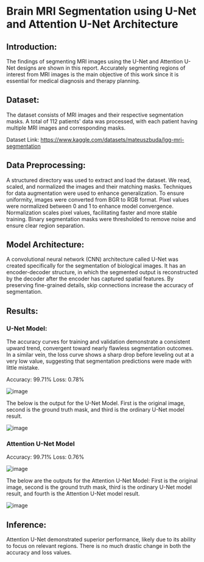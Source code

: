 # Brain MRI Segmentation using U-Net and Attention U-Net Architecture

## Introduction:

The findings of segmenting MRI images using the U-Net and Attention U-Net designs are shown in this report. Accurately segmenting regions of interest from MRI images is the main objective of this work since it is essential for medical diagnosis and therapy planning.

## Dataset:

The dataset consists of MRI images and their respective segmentation masks. A total of 112 patients' data was processed, with each patient having multiple MRI images and corresponding masks.

Dataset Link: https://www.kaggle.com/datasets/mateuszbuda/lgg-mri-segmentation

## Data Preprocessing:

A structured directory was used to extract and load the dataset.  We read, scaled, and normalized the images and their matching masks.  Techniques for data augmentation were used to enhance generalization.  To ensure uniformity, images were converted from BGR to RGB format.  Pixel values were normalized between 0 and 1 to enhance model convergence.  Normalization scales pixel values, facilitating faster and more stable training.  Binary segmentation masks were thresholded to remove noise and ensure clear region separation.

## Model Architecture:

A convolutional neural network (CNN) architecture called U-Net was created specifically for the segmentation of biological images.  It has an encoder-decoder structure, in which the segmented output is reconstructed by the decoder after the encoder has captured spatial features.  By preserving fine-grained details, skip connections increase the accuracy of segmentation.


## Results:

### U-Net Model:

The accuracy curves for training and validation demonstrate a consistent upward trend, convergent toward nearly flawless segmentation outcomes.  In a similar vein, the loss curve shows a sharp drop before leveling out at a very low value, suggesting that segmentation predictions were made with little mistake.

Accuracy: 99.71%
Loss: 0.78%

![image](https://github.com/user-attachments/assets/28051c7c-afd3-4028-9e1d-704c21614fe0)


The below is the output for the U-Net Model.
First is the original image, second is the ground truth mask, and third is the ordinary U-Net model result.

![image](https://github.com/user-attachments/assets/1541ccb7-0024-41d0-8831-77c8f069b464)


### Attention U-Net Model

Accuracy: 99.71%
Loss: 0.76%

![image](https://github.com/user-attachments/assets/e31b6f4f-91a2-400c-b23d-762db49bed50)


The below are the outputs for the Attention U-Net Model:
First is the original image, second is the ground truth mask, third is the ordinary U-Net model result, and fourth is the Attention U-Net model result.

![image](https://github.com/user-attachments/assets/e95adce3-45b6-4859-a877-a79da784569c)


## Inference:

Attention U-Net demonstrated superior performance, likely due to its ability to focus on relevant regions.
There is no much drastic change in both the accuracy and loss values.




